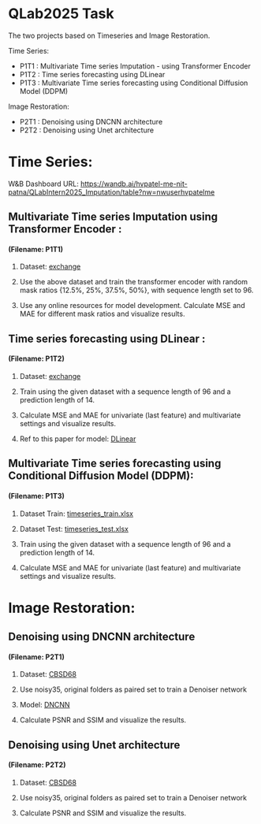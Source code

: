 
# QLab2025 Task

The two projects based on Timeseries and Image Restoration.

Time Series:
- P1T1 : Multivariate Time series Imputation - using Transformer Encoder 
- P1T2 : Time series forecasting using DLinear
- P1T3 : Multivariate Time series forecasting using Conditional Diffusion Model (DDPM)

Image Restoration:
- P2T1 : Denoising using DNCNN architecture
- P2T2 : Denoising using Unet architecture



# Time Series: 

W&B Dashboard URL: https://wandb.ai/hvpatel-me-nit-patna/QLabIntern2025_Imputation/table?nw=nwuserhvpatelme

## Multivariate Time series Imputation using Transformer Encoder : 
#### (Filename: P1T1) 



1. Dataset: [exchange](https://drive.google.com/file/d/1EBLfP2Dx2K7LsSZybX4JJes-wEcTJbz-/view?usp=drive_link.) 

2. Use the above dataset and train the transformer encoder with random mask ratios {12.5%, 25%, 37.5%, 50%}, with sequence length set to 96. 

3. Use any online resources for model development. Calculate MSE and MAE for different mask ratios and visualize results. 

 

## Time series forecasting using DLinear : 
#### (Filename: P1T2)

1. Dataset: [exchange](https://drive.google.com/file/d/1EBLfP2Dx2K7LsSZybX4JJes-wEcTJbz-/view?usp=drive_link.) 

2. Train using the given dataset with a sequence length of 96 and a prediction length of 14. 

3. Calculate MSE and MAE for univariate (last feature) and multivariate settings and visualize results. 

4. Ref to this paper for model:  [DLinear](https://arxiv.org/abs/2205.13504) 

 

## Multivariate Time series forecasting using Conditional Diffusion Model (DDPM): 
#### (Filename: P1T3)

 1. Dataset Train: [timeseries_train.xlsx](https://indianinstituteofscience-my.sharepoint.com/:x:/g/personal/mothishg_iisc_ac_in/EWznM8dvt8hMgMg_plv4sUIBuFItAeCg25xugbQpm-eiMQ?e=ZlFqop)

 2. Dataset Test: [timeseries_test.xlsx](https://indianinstituteofscience-my.sharepoint.com/:x:/g/personal/mothishg_iisc_ac_in/EVsoPcgyHXdHoSx4a_A_OxsBzxhAqGHQM4aZ7w0nmOU84Q?e=R7SXab) 

 3. Train using the given dataset with a sequence length of 96 and a prediction length of 14. 

 4. Calculate MSE and MAE for univariate (last feature) and multivariate settings and visualize results. 

 

# Image Restoration: 

## Denoising using DNCNN architecture 
#### (Filename: P2T1)

1. Dataset: [CBSD68](https://github.com/clausmichele/CBSD68-dataset.git) 

2. Use noisy35, original folders as paired set to train a Denoiser network 

3. Model: [DNCNN](https://arxiv.org/abs/1608.03981) 

4. Calculate PSNR and SSIM and visualize the results. 

 
## Denoising using Unet architecture 
#### (Filename: P2T2)

1. Dataset: [CBSD68](https://github.com/clausmichele/CBSD68-dataset.git) 

2. Use noisy35, original folders as paired set to train a Denoiser network 

3. Calculate PSNR and SSIM and visualize the results. 

 

 

 

 
